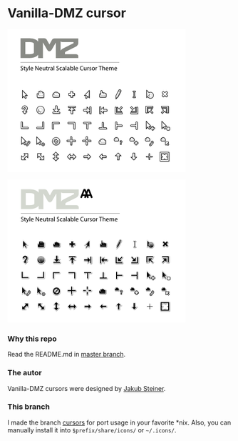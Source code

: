 # Vanilla-DMZ cursor

![Vanilla-DMZ](/Vanilla-DMZ/preview.png)

![Vanilla-DMZ-AA](/Vanilla-DMZ-AA/preview.png)

### Why this repo

Read the README.md in [master branch](https://github.com/vando/dmz-cursor-clone).

### The autor

Vanilla-DMZ cursors were designed by [Jakub Steiner](http://jimmac.musichall.cz).

### This branch

I made the branch [cursors](https://github.com/vando/dmz-cursor-clone/tree/cursors)
for port usage in your favorite *nix. Also, you can manually install it into 
`$prefix/share/icons/` or `~/.icons/`.  
